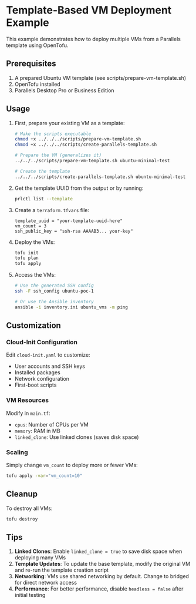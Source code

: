 # Template-Based VM Deployment Example

This example demonstrates how to deploy multiple VMs from a Parallels template using OpenTofu.

## Prerequisites

1. A prepared Ubuntu VM template (see scripts/prepare-vm-template.sh)
2. OpenTofu installed
3. Parallels Desktop Pro or Business Edition

## Usage

1. First, prepare your existing VM as a template:
   ```bash
   # Make the scripts executable
   chmod +x ../../../scripts/prepare-vm-template.sh
   chmod +x ../../../scripts/create-parallels-template.sh
   
   # Prepare the VM (generalizes it)
   ../../../scripts/prepare-vm-template.sh ubuntu-minimal-test
   
   # Create the template
   ../../../scripts/create-parallels-template.sh ubuntu-minimal-test
   ```

2. Get the template UUID from the output or by running:
   ```bash
   prlctl list --template
   ```

3. Create a `terraform.tfvars` file:
   ```hcl
   template_uuid = "your-template-uuid-here"
   vm_count = 3
   ssh_public_key = "ssh-rsa AAAAB3... your-key"
   ```

4. Deploy the VMs:
   ```bash
   tofu init
   tofu plan
   tofu apply
   ```

5. Access the VMs:
   ```bash
   # Use the generated SSH config
   ssh -F ssh_config ubuntu-poc-1
   
   # Or use the Ansible inventory
   ansible -i inventory.ini ubuntu_vms -m ping
   ```

## Customization

### Cloud-Init Configuration

Edit `cloud-init.yaml` to customize:
- User accounts and SSH keys
- Installed packages
- Network configuration
- First-boot scripts

### VM Resources

Modify in `main.tf`:
- `cpus`: Number of CPUs per VM
- `memory`: RAM in MB
- `linked_clone`: Use linked clones (saves disk space)

### Scaling

Simply change `vm_count` to deploy more or fewer VMs:
```bash
tofu apply -var="vm_count=10"
```

## Cleanup

To destroy all VMs:
```bash
tofu destroy
```

## Tips

1. **Linked Clones**: Enable `linked_clone = true` to save disk space when deploying many VMs
2. **Template Updates**: To update the base template, modify the original VM and re-run the template creation script
3. **Networking**: VMs use shared networking by default. Change to bridged for direct network access
4. **Performance**: For better performance, disable `headless = false` after initial testing